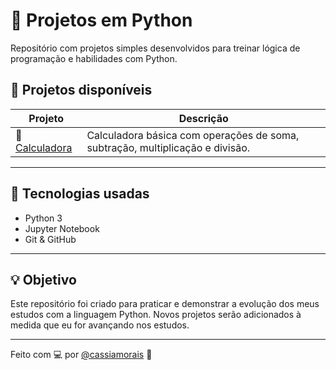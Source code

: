 # 🐍 Projetos em Python

Repositório com projetos simples desenvolvidos para treinar lógica de programação e habilidades com Python.

## 📁 Projetos disponíveis

| Projeto       | Descrição                                                                 |
|---------------|---------------------------------------------------------------------------|
| 🔢 [Calculadora](./calculadora/calculadora.ipynb) | Calculadora básica com operações de soma, subtração, multiplicação e divisão. |

---

## 🚀 Tecnologias usadas

- Python 3
- Jupyter Notebook
- Git & GitHub

---

## 💡 Objetivo

Este repositório foi criado para praticar e demonstrar a evolução dos meus estudos com a linguagem Python. Novos projetos serão adicionados à medida que eu for avançando nos estudos.

---

Feito com 💻 por [@cassiamorais](https://github.com/cassiamorais) 🚀
